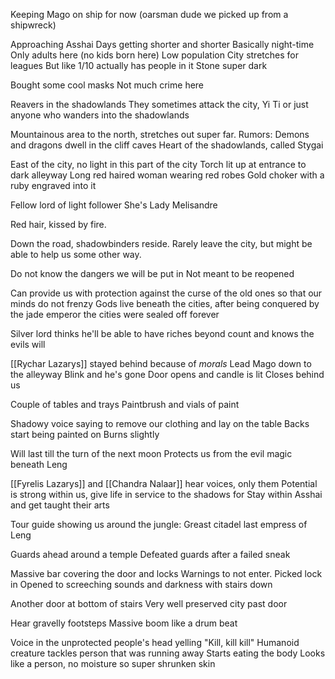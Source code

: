 Keeping Mago on ship for now (oarsman dude we picked up from a shipwreck)

Approaching Asshai
Days getting shorter and shorter
Basically night-time
Only adults here (no kids born here)
Low population
City stretches for leagues
But like 1/10 actually has people in it
Stone super dark

Bought some cool masks
Not much crime here

Reavers in the shadowlands
They sometimes attack the city, Yi Ti or just anyone who wanders into the shadowlands

Mountainous area to the north, stretches out super far.
Rumors: 
Demons and dragons dwell in the cliff caves
Heart of the shadowlands, called Stygai

East of the city, no light in this part of the city
Torch lit up at entrance to dark alleyway
Long red haired woman wearing red robes
Gold choker with a ruby engraved into it

Fellow lord of light follower
She's Lady Melisandre

Red hair, kissed by fire.

Down the road, shadowbinders reside.
Rarely leave the city, but might be able to help us some other way.

Do not know the dangers we will be put in
Not meant to be reopened

Can provide us with protection against the curse of the old ones so that our minds do not frenzy 
Gods live beneath the cities, after being conquered by the jade emperor the cities were sealed off forever

Silver lord thinks he'll be able to have riches beyond count and knows the evils will 

[[Rychar Lazarys]] stayed behind because of _morals_
Lead Mago down to the alleyway
Blink and he's gone
Door opens and candle is lit
Closes behind us

Couple of tables and trays
Paintbrush and vials of paint

Shadowy voice saying to remove our clothing and lay on the table
Backs start being painted on
Burns slightly

Will last till the turn of the next moon
Protects us from the evil magic beneath Leng

[[Fyrelis Lazarys]] and [[Chandra Nalaar]] hear voices, only them
Potential is strong within us, give life in service to the shadows for 
Stay within Asshai and get taught their arts

Tour guide showing us around the jungle:
Greast citadel last empress of Leng

Guards ahead around a temple
Defeated guards after a failed sneak

Massive bar covering the door and locks
Warnings to not enter.
Picked lock in
Opened to screeching sounds and darkness with stairs down

Another door at bottom of stairs
Very well preserved city past door

Hear gravelly footsteps
Massive boom like a drum beat

Voice in the unprotected people's head yelling "Kill, kill kill"
Humanoid creature tackles person that was running away
Starts eating the body
Looks like a person, no moisture so super shrunken skin

